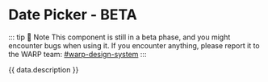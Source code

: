 <script setup>
import Overview from './overview.md';
import Usage from './usage.md';
import Styling from './styling.md';
import Dev from './code.md';
import Accessibility from './accessibility.md';
import React from './react.md';
import data from './data.json';
import { mapFrameworkStatuses } from '../utils.js';
</script>

# Date Picker - BETA

::: tip 📣 Note
This component is still in a beta phase, and you might encounter bugs when using it.
If you encounter anything, please report it to the WARP team: [#warp-design-system](https://sch-chat.slack.com/archives/C04P0GYTHPV)
:::

{{ data.description }}

<tabs-content>
  <template #Overview>
    <overview />
  </template>
  <template #Usage>
    <usage />
  </template>
  <template #Styling>
    <styling />
  </template>
  <template #Code>
    <dev />
  </template>
  <template #Accessibility>
    <accessibility />
  </template>
</tabs-content>

<component-questions />
